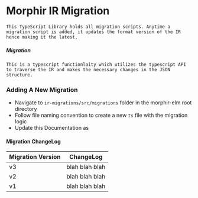 # Morphir IR Migration 
    This TypeScript Library holds all migration scripts. Anytime a migration script is added, it updates the format version of the IR hence making it the latest.

##### Migration
    This is a typescript functionlaity which utilizes the typescript API to traverse the IR and makes the necessary changes in the JSON structure.


### Adding A New Migration
- Navigate to `ir-migrations/src/migrations` folder in the morphir-elm root directory
- Follow file naming convention to create a new `ts` file with the migration logic
- Update this Documentation as 

#### Migration ChangeLog
| Migration Version | ChangeLog      |
|-------------------|----------------|
| v3                | blah blah blah |
| v2                | blah blah blah |
| v1                | blah blah blah |  



    